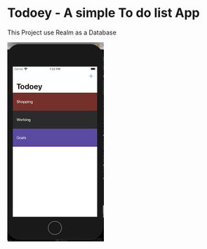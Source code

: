 # Todoey - A simple To do list App
This Project use Realm as a Database

![Image 1](https://github.com/EdwardPhaniOS/Todoey/blob/master/Todoey/Images/Screen%20Shot%202020-04-29%20at%2013.22.25.png)


